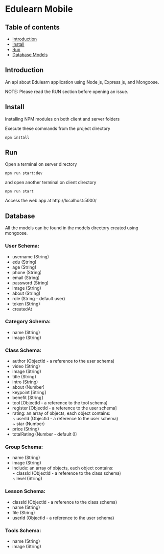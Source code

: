 # Edulearn Mobile

## Table of contents

- [Introduction](#introduction)
- [Install](#install)
- [Run](#run)
- [Database Models](#database)

## Introduction

An api about Edulearn application using Node js, Express js, and Mongoose.

NOTE: Please read the RUN section before opening an issue.

## Install

Installing NPM modules on both client and server folders

Execute these commands from the project directory

```
npm install
```

## Run

Open a terminal on server directory

```
npm run start:dev
```

and open another terminal on client directory

```
npm run start
```

Access the web app at http://localhost:5000/

## Database

All the models can be found in the models directory created using mongoose.

### User Schema:

- username (String)
- edu (String)
- age (String)
- phone (String)
- email (String)
- password (String)
- image (String)
- about (String)
- role (String - default user) 
- token (String)
- createdAt

### Category Schema:

- name (String)
- image (String)

### Class Schema:

- author (ObjectId - a reference to the user schema)
- video (String)
- image (String)
- title (String)
- intro (String)
- about (Number)
- keypoint [String]
- benefit [String]
- tool [ObjectId - a reference to the tool schema]
- register [ObjectId - a reference to the user schema]
- rating: an array of objects, each object contains: <br>
  ~ userId (ObjectId - a reference to the user schema) <br>
  ~ star (Number) <br>
- price (String)
- totalRating (Number - default 0)

### Group Schema:

- name (String)
- image (String)
- include: an array of objects, each object contains: <br>
  ~ classId (ObjectId - a reference to the class schema) <br>
  ~ level (String) <br>

### Lesson Schema:

- classId (ObjectId - a reference to the class schema)
- name (String)
- file (String)
- userId (ObjectId - a reference to the user schema)

### Tools Schema:

- name (String)
- image (String)
